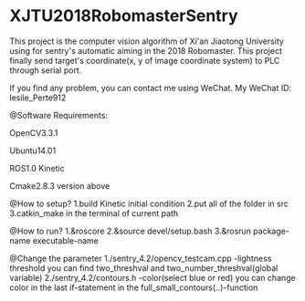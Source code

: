 # XJTU2018RobomasterSentry
This project is the computer vision algorithm of Xi'an Jiaotong University using for sentry's automatic aiming in the 2018 Robomaster. This project finally send target's coordinate(x, y of image coordinate system) to PLC through serial port.

If you find any problem, you can contact me using WeChat. My WeChat ID: lesile_Perte912

@Software Requirements:

OpenCV3.3.1

Ubuntu14.01

ROS1.0 Kinetic

Cmake2.8.3 version above

@How to setup?
1.build Kinetic initial condition
2.put all of the folder in src
3.catkin_make in the terminal of current path

@How to run?
1.&roscore
2.&source devel/setup.bash
3.&rosrun package-name executable-name

@Change the parameter
1./sentry_4.2/opencv_testcam.cpp -lightness threshold 
 you can find two_threshval and two_number_threshval(global variable)
2./sentry_4.2/contours.h -color(select blue or red)
 you can change color in the last if-statement in the full_small_contours(..)-function 
